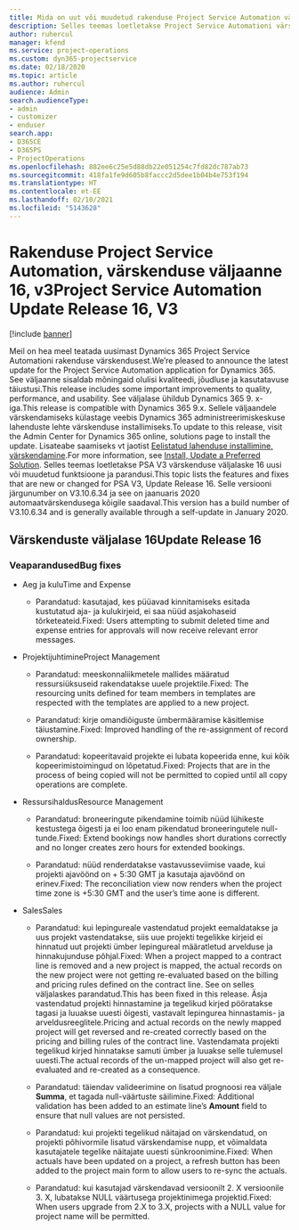 ```yaml
---
title: Mida on uut või muudetud rakenduse Project Service Automation värskenduse väljaandes 16, V3
description: Selles teemas loetletakse Project Service Automationi värskenduse väljalaske 16, V3 saadaolevaid funktsioone ja parandusi.
author: ruhercul
manager: kfend
ms.service: project-operations
ms.custom: dyn365-projectservice
ms.date: 02/18/2020
ms.topic: article
ms.author: ruhercul
audience: Admin
search.audienceType:
- admin
- customizer
- enduser
search.app:
- D365CE
- D365PS
- ProjectOperations
ms.openlocfilehash: 882ee6c25e5d88db22e051254c7fd82dc787ab73
ms.sourcegitcommit: 418fa1fe9d605b8faccc2d5dee1b04b4e753f194
ms.translationtype: HT
ms.contentlocale: et-EE
ms.lasthandoff: 02/10/2021
ms.locfileid: "5143628"
---
```

# <a name="project-service-automation-update-release-16-v3"></a><span data-ttu-id="978a2-103">Rakenduse Project Service Automation, värskenduse väljaanne 16, v3</span><span class="sxs-lookup"><span data-stu-id="978a2-103">Project Service Automation Update Release 16, V3</span></span>

[!include [banner](../includes/psa-now-project-operations.md)]

<span data-ttu-id="978a2-104">Meil on hea meel teatada uusimast Dynamics 365 Project Service Automationi rakenduse värskendusest.</span><span class="sxs-lookup"><span data-stu-id="978a2-104">We’re pleased to announce the latest update for the Project Service Automation application for Dynamics 365.</span></span> <span data-ttu-id="978a2-105">See väljaanne sisaldab mõningaid olulisi kvaliteedi, jõudluse ja kasutatavuse täiustusi.</span><span class="sxs-lookup"><span data-stu-id="978a2-105">This release includes some important improvements to quality, performance, and usability.</span></span>  <span data-ttu-id="978a2-106">See väljalase ühildub Dynamics 365 9. x-iga.</span><span class="sxs-lookup"><span data-stu-id="978a2-106">This release is compatible with Dynamics 365 9.x.</span></span> <span data-ttu-id="978a2-107">Sellele väljaandele värskendamiseks külastage veebis Dynamics 365 administreerimiskeskuse lahenduste lehte värskenduse installimiseks.</span><span class="sxs-lookup"><span data-stu-id="978a2-107">To update to this release, visit the Admin Center for Dynamics 365 online, solutions page to install the update.</span></span> <span data-ttu-id="978a2-108">Lisateabe saamiseks vt jaotist [Eelistatud lahenduse installimine, värskendamine](https://docs.microsoft.com/dynamics365/project-service/upgrade-psa-home-page).</span><span class="sxs-lookup"><span data-stu-id="978a2-108">For more information, see [Install, Update a Preferred Solution](https://docs.microsoft.com/dynamics365/project-service/upgrade-psa-home-page).</span></span>
<span data-ttu-id="978a2-109">Selles teemas loetletakse PSA V3 värskenduse väljalaske 16 uusi või muudetud funktsioone ja parandusi.</span><span class="sxs-lookup"><span data-stu-id="978a2-109">This topic lists the features and fixes that are new or changed for PSA V3, Update Release 16.</span></span> <span data-ttu-id="978a2-110">Selle versiooni järgunumber on V3.10.6.34 ja see on jaanuaris 2020 automaatvärskendusega kõigile saadaval.</span><span class="sxs-lookup"><span data-stu-id="978a2-110">This version has a build number of V3.10.6.34 and is generally available through a self-update in January 2020.</span></span>


## <a name="update-release-16"></a><span data-ttu-id="978a2-111">Värskenduste väljalase 16</span><span class="sxs-lookup"><span data-stu-id="978a2-111">Update Release 16</span></span>

### <a name="bug-fixes"></a><span data-ttu-id="978a2-112">Veaparandused</span><span class="sxs-lookup"><span data-stu-id="978a2-112">Bug fixes</span></span>

-   <span data-ttu-id="978a2-113">Aeg ja kulu</span><span class="sxs-lookup"><span data-stu-id="978a2-113">Time and Expense</span></span>

    -   <span data-ttu-id="978a2-114">Parandatud: kasutajad, kes püüavad kinnitamiseks esitada kustutatud aja- ja kulukirjeid, ei saa nüüd asjakohaseid tõrketeateid.</span><span class="sxs-lookup"><span data-stu-id="978a2-114">Fixed: Users attempting to submit deleted time and expense entries for approvals will now receive relevant error messages.</span></span>

-   <span data-ttu-id="978a2-115">Projektijuhtimine</span><span class="sxs-lookup"><span data-stu-id="978a2-115">Project Management</span></span>

    -   <span data-ttu-id="978a2-116">Parandatud: meeskonnaliikmetele mallides määratud ressursiüksuseid rakendatakse uuele projektile.</span><span class="sxs-lookup"><span data-stu-id="978a2-116">Fixed: The resourcing units defined for team members in templates are respected with the templates are applied to a new project.</span></span>

    -   <span data-ttu-id="978a2-117">Parandatud: kirje omandiõiguste ümbermääramise käsitlemise täiustamine.</span><span class="sxs-lookup"><span data-stu-id="978a2-117">Fixed: Improved handling of the re-assignment of record ownership.</span></span>

    -   <span data-ttu-id="978a2-118">Parandatud: kopeeritavaid projekte ei lubata kopeerida enne, kui kõik kopeerimistoimingud on lõpetatud.</span><span class="sxs-lookup"><span data-stu-id="978a2-118">Fixed: Projects that are in the process of being copied will not be permitted to copied until all copy operations are complete.</span></span>

-   <span data-ttu-id="978a2-119">Ressursihaldus</span><span class="sxs-lookup"><span data-stu-id="978a2-119">Resource Management</span></span>

    -   <span data-ttu-id="978a2-120">Parandatud: broneeringute pikendamine toimib nüüd lühikeste kestustega õigesti ja ei loo enam pikendatud broneeringutele null-tunde.</span><span class="sxs-lookup"><span data-stu-id="978a2-120">Fixed: Extend bookings now handles short durations correctly and no longer creates zero hours for extended bookings.</span></span>

    -   <span data-ttu-id="978a2-121">Parandatud: nüüd renderdatakse vastavusseviimise vaade, kui projekti ajavöönd on + 5:30 GMT ja kasutaja ajavöönd on erinev.</span><span class="sxs-lookup"><span data-stu-id="978a2-121">Fixed: The reconciliation view now renders when the project time zone is +5:30 GMT and the user’s time aone is different.</span></span>

-   <span data-ttu-id="978a2-122">Sales</span><span class="sxs-lookup"><span data-stu-id="978a2-122">Sales</span></span>

    -   <span data-ttu-id="978a2-123">Parandatud: kui lepingureale vastendatud projekt eemaldatakse ja uus projekt vastendatakse, siis uue projekti tegelikke kirjeid ei hinnatud uut projekti ümber lepingureal määratletud arvelduse ja hinnakujunduse põhjal.</span><span class="sxs-lookup"><span data-stu-id="978a2-123">Fixed: When a project mapped to a contract line is removed and a new project is mapped, the actual records on the new project were not getting re-evaluated based on the billing and pricing rules defined on the contract line.</span></span> <span data-ttu-id="978a2-124">See on selles väljalaskes parandatud.</span><span class="sxs-lookup"><span data-stu-id="978a2-124">This has been fixed in this release.</span></span> <span data-ttu-id="978a2-125">Äsja vastendatud projekti hinnastamine ja tegelikud kirjed pööratakse tagasi ja luuakse uuesti õigesti, vastavalt lepingurea hinnastamis- ja arveldusreeglitele.</span><span class="sxs-lookup"><span data-stu-id="978a2-125">Pricing and actual records on the newly mapped project will get reversed and re-created correctly based on the pricing and billing rules of the contract line.</span></span> <span data-ttu-id="978a2-126">Vastendamata projekti tegelikud kirjed hinnatakse samuti ümber ja luuakse selle tulemusel uuesti.</span><span class="sxs-lookup"><span data-stu-id="978a2-126">The actual records of the un-mapped project will also get re-evaluated and re-created as a consequence.</span></span>

    -   <span data-ttu-id="978a2-127">Parandatud: täiendav valideerimine on lisatud prognoosi rea väljale **Summa**, et tagada null-väärtuste säilimine.</span><span class="sxs-lookup"><span data-stu-id="978a2-127">Fixed: Additional validation has been added to an estimate line’s **Amount** field to ensure that null values are not persisted.</span></span>

    -   <span data-ttu-id="978a2-128">Parandatud: kui projekti tegelikud näitajad on värskendatud, on projekti põhivormile lisatud värskendamise nupp, et võimaldata kasutajatele tegelike näitajate uuesti sünkroonimine.</span><span class="sxs-lookup"><span data-stu-id="978a2-128">Fixed: When actuals have been updated on a project, a refresh button has been added to the project main form to allow users to re-sync the actuals.</span></span>

    -   <span data-ttu-id="978a2-129">Parandatud: kui kasutajad värskendavad versioonilt 2. X versioonile 3. X, lubatakse NULL väärtusega projektinimega projektid.</span><span class="sxs-lookup"><span data-stu-id="978a2-129">Fixed: When users upgrade from 2.X to 3.X, projects with a NULL value for project name will be permitted.</span></span>

